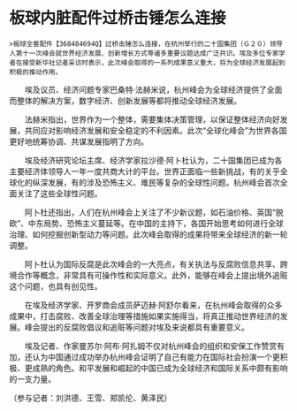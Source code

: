 # 板球内脏配件过桥击锤怎么连接


    >板球全套配件【368484694Q】过桥击锤怎么连接，在杭州举行的二十国集团（Ｇ２０）领导人第十一次峰会就世界经济发展、创新增长方式等诸多重要议题达成广泛共识。埃及多位专家学者在接受新华社记者采访时表示，此次峰会取得的一系列成果意义重大，将为全球经济发展起到积极的推动作用。

　　埃及议员、经济问题专家巴桑特·法赫米说，杭州峰会为全球经济提供了全面而整体的解决方案，数字经济、创新发展等都将推动全球经济发展。

　　法赫米指出，世界作为一个整体，需要集体决策管理，以保证整体经济向好发展，共同应对影响经济发展和安全稳定的不利因素。此次“全球化峰会”为世界各国更好地统筹协调、共谋发展指明了方向。

　　埃及经济研究论坛主席、经济学家拉沙德·阿卜杜认为，二十国集团已成为各主要经济体领导人一年一度共商大计的平台。世界正面临一些新挑战，有的关乎全球化的纵深发展，有的涉及恐怖主义、难民等复杂的全球性问题。杭州峰会首次全面关注了这些全球性问题。

　　阿卜杜还指出，人们在杭州峰会上关注了不少新议题，如石油价格、英国“脱欧”、中东局势、恐怖主义蔓延等。在中国的主持下，各国开始思考如何进行全球治理、如何挖掘创新型动力等问题。此次峰会取得的成果将带来全球经济的新一轮调整。

　　阿卜杜认为国际反腐是此次峰会的一大亮点，有关执法与反腐败信息共享、跨境合作等概念，非常具有可操作性和实际意义。此外，能够在峰会上提出境外追赃这个问题，也具有创见性。

　　在埃及经济学家、开罗商会成员萨迈赫·阿舒尔看来，在杭州峰会取得的众多成果中，打击腐败、改善全球治理等措施如果实施得当，将真正推动世界经济的发展。峰会提出的反腐败倡议和追赃等问题对埃及来说都具有重要意义。

　　埃及记者、作家曼苏尔·阿布·阿扎姆不仅对杭州峰会的组织和安保工作赞赏有加，还认为中国通过成功举办杭州峰会证明了自己有能力在国际社会扮演一个更积极、更成熟的角色。和平发展和崛起的中国已成为全球经济和国际关系中颇有影响的一支力量。

   （参与记者：刘洪德、王雪、郑凯伦、黄泽民）

